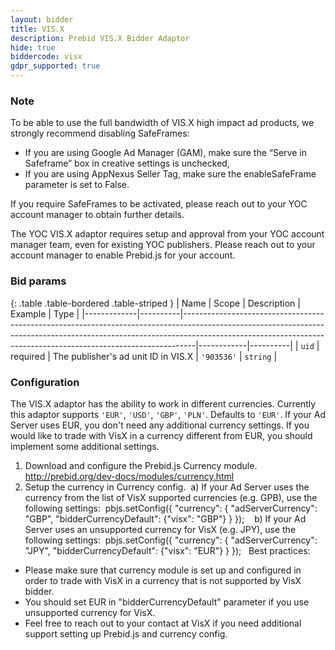 ```yaml
---
layout: bidder
title: VIS.X
description: Prebid VIS.X Bidder Adaptor
hide: true
biddercode: visx
gdpr_supported: true
---
```


### Note
To be able to use the full bandwidth of VIS.X high impact ad products, we strongly recommend disabling SafeFrames:
- If you are using Google Ad Manager (GAM), make sure the “Serve in Safeframe” box in creative settings is unchecked,
- If you are using AppNexus Seller Tag, make sure the enableSafeFrame parameter is set to False.

If you require SafeFrames to be activated, please reach out to your YOC account manager to obtain further details.

The YOC VIS.X adaptor requires setup and approval from your YOC account manager team, even for existing YOC publishers. Please reach out to your account manager to enable Prebid.js for your account.

### Bid params

{: .table .table-bordered .table-striped }
| Name        | Scope    | Description                                                                                                                                                                                                                                 | Example    | Type     |
|-------------|----------|---------------------------------------------------------------------------------------------------------------------------------------------------------------------------------------------------------------------------------------------|------------|----------|
| `uid`       | required | The publisher's ad unit ID in VIS.X                                                                                                                                                                                                         | `'903536'` | `string` |

### Configuration

The VIS.X adaptor has the ability to work in different currencies. Currently this adaptor supports `'EUR'`, `'USD'`, `'GBP'`, `'PLN'`. Defaults to `'EUR'`.
If your Ad Server uses EUR, you don't need any additional currency settings.
If you would like to trade with VisX in a currency different from EUR, you should implement some additional settings. 
​
1. Download and configure the Prebid.js Currency module.
http://prebid.org/dev-docs/modules/currency.html
​
​
2. Setup the currency in Currency config.
​
a) If your Ad Server uses the currency from the list of VisX supported currencies (e.g. GPB), use the following settings:
​
pbjs.setConfig({
    "currency": {
        "adServerCurrency": "GBP",
    "bidderCurrencyDefault": {"visx": "GBP"}
    }
});
​
​
​
b) If your Ad Server uses an unsupported currency for VisX (e.g. JPY), use the following settings:
​
pbjs.setConfig({
    "currency": {
        "adServerCurrency": "JPY",
    "bidderCurrencyDefault": {"visx": "EUR"}
    }
});
​
​
Best practices:
- Please make sure that currency module is set up and configured in order to trade with VisX in a currency that is not supported by VisX bidder.
- You should set EUR in "bidderCurrencyDefault" parameter if you use unsupported currency for VisX.
- Feel free to reach out to your contact at VisX if you need additional support setting up Prebid.js and currency config.